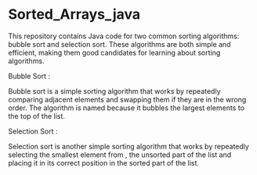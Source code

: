 # Sorted_Arrays_java
This repository contains Java code for two common sorting algorithms: bubble sort and selection sort. These algorithms are both simple and efficient, making them good candidates for learning about sorting algorithms.

Bubble Sort :

Bubble sort is a simple sorting algorithm that works by repeatedly comparing adjacent elements and swapping them if they are in the wrong order. 
The algorithm is named because it bubbles the largest elements to the top of the list.

Selection Sort :

Selection sort is another simple sorting algorithm that works by repeatedly selecting the smallest element from ,
the unsorted part of the list and placing it in its correct position in the sorted part of the list.
